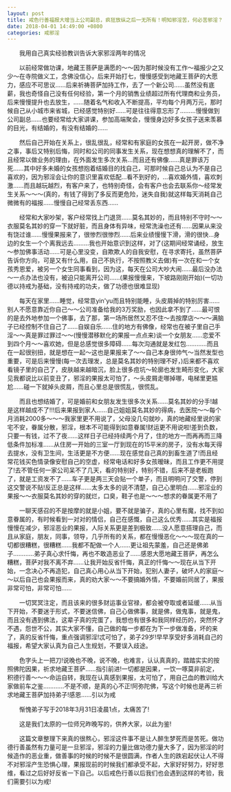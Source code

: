 ```yaml
---
layout: post
title: 戒色行善福报大增当上公司副总，疯狂放纵之后一无所有！明知邪淫苦，何必苦邪淫？
date: 2018-04-01 14:49:00 +0800
categories: 戒邪淫
---
```


　　我用自己真实经验教训告诉大家邪淫两年的情况
　　以前经常做功课，地藏王菩萨是满愿的～～因为那时候没有工作～福报少之又少～在寺院做义工，念佛没信心，后来开始打七，慢慢感受到地藏王菩萨的大愿力，感应不可思议……后来祈祷菩萨加持工作，去了一个新公司……虽然没有底薪，我也奇怪自己没有任何经验，第一个月的销售业绩超过所有代理商和业务员，后来慢慢提升也去放生，……随着名气和收入不断提高，平均每个月两万元，那时候自己从小城市来省城，已经感觉特别好……可是往往得意忘形了………慢慢做到公司副总……也要经常给大家讲课，参加高端聚会，慢慢身边好多女孩子送来羡慕的目光，有结婚的，有没有结婚的……
　　然后自己开始在关系上，很乱很乱，经常和有家庭的女孩在一起开房，做不净之事，事后又特别后悔，同时和公司的同事发生关系，现在想想真的理解不了，而且经常以做业务的理由，在外面发生多次关系…而且还有佛像……真是罪该万死……其中好多未婚的女孩想抱着结婚目的找自己，可那时候自己总认为不是自己喜欢的，因为邪淫会让你的意识里喜欢低配…看不到好的，…喜欢婚外情，喜欢刺激……而且越玩越烈，有客户来了，也特别奇怪，会有客户也会去联系你～经常发生关系～～～(真的，有钱了得到了多反而更危险，迷失自我)就这样每天消耗自己微微有的福报……慢慢自己经常丢东西……
　　经常和大家吵架，客户经常找上门退货……莫名其妙的，而且特别不守时～～衣服莫名其妙的穿一下就好脏，而且身体有异味，经常洗澡也还有……因果从来没有饶过谁……慢慢果报来了，很惨烈很惨烈……后来业绩慢慢下滑，滑的很快…身边的女生一个个离我远去………我也开始意识到这样，对了(这期间经常诵经，放生～参加佛事活动……可是心里没变，自欺欺人的自我安慰，在寻求寄托，虽然菩萨告诉你方向，可是又有什么用，自己不执行，不按照教义去做)有一次在和一个女孩秀恩爱，被另一个女生同事看到，因为这，每天在公司大吵大闹……最后没办法～一点办法也没有，被迫只能离开公司……(果报慢慢来，下坡路刚刚开始)(一切功德以持戒为基础，没有持戒的功夫，做了功德也很难显现)
　　每天在家里……睡觉，经常意yin'yu而且特别能睡，头皮屑掉的特别厉害……别人不愿意靠近你自己～～公司准备给我的3万奖励，也因此拿不到了……最可恨的是去外地参加一个佛事，去了那，第一场所居然又忍不住～去按摩店～～～满脑子已经控制不住自己了……自娱自乐……住的地方有佛像，经常也在被子里自己手淫～～真是罪过罪过～～(慢慢潜移默化的果报一点点来)谈一个女朋友……恋爱不到四个月～～喜欢她，但是总感觉很多障碍……每次沟通就是发红包…………而且在一起很别扭，就是想在一起～这也是果报来了～～自己本身很帅气～当然发型也重要，可是后来慢慢(每一次去理发，总是莫名其妙的特别理不好，)后来都不喜欢看镜子里的自己了，皮肤越来越暗沉，脸上很多痘坑～轮廓也发生畸形变化，大家见我都说比以前变丑了，邪淫的果报太可怕了，～头皮屑走哪掉哪，电梯里更尴尬……碰一下就掉头皮屑，而且心里总是很慌乱，很慌乱。
　　而且也想结婚了，可是婚前和女朋友发生很多次关系……莫名其妙的分手!越是这样越成不了!!!后来果报到家人……自己姐姐莫名其妙的得病，去医院～～每个月消耗2000多～～～我家里更不用说了，父母没几句就吵，真的地藏经里说的家宅不安，眷属分散，邪淫，根本不可能得到如意眷属!财运更不用说啦!差到负数，只要一有钱，过不了夜……这样日子已经持续两个月了，住的地方一而再再而三降低条件加标准……从住房一开始的三室一厅到现在的15平米的房子，没有水每天得去提水，没有卫生间，生活更是不方便……现在感觉自己真的到畜生道了!而且经常花钱买色情录像安慰自己的空虚，经常电话和好多女孩暧昧，而且工作更不用提了!去不管任何一家公司呆不了几天，看的特别好，特别不错，后来不是老板跑了，就是工资发不了……车子更是两三天会贴一个单子，而且明明问了交警，停到这交警说不贴!反正总是这样……太多太多的说不清楚，自己心里明白……邪淫业的果报～～衣服莫名其妙的穿的就烂，口臭，鞋子也是～～～想求的眷属更不用了
　　一聊天感召的不是按摩的就是小姐，要不就是骗子，真的心里有魔，找不到如意眷属的，有时候看到一对对的情侣，自己在感慨，自己这么优秀……其实是福报慢慢在减少，邪淫恶业的果报，人际关系更是差到极致……没人愿意搭理自己，而且从家庭，朋友，同事，领导，几乎所有的关系，都在慢慢恶化～～～现在真的一切都很糟糕，很糟糕……我都不配做一个人……更让祖先蒙羞，自己还是佛弟子…………弟子真心求忏悔，再也不敢造恶业了……感恩大愿地藏王菩萨，再怎么糟糕，菩萨对我不离不弃……让我开始反省忏悔，真正的忏悔～～现在从当下开始，一念决心不再造犯，自己真心用心从当下开始，犯别人妻子，破坏人的家庭～～以后自己也会果报而来，真的劝大家～～不要搞婚外情，不要婚前同居了，果报非常可怕，非常可怕……
　　一切冥冥注定，而且该来的很多财运事业官禄，都会被夺取或者延缓……从当下开始，不要迷于形式，不要迷信佛，自己心做佛事，就是佛，做鬼事，就是鬼，而且没有遇到佛法，这辈子真的完蛋了，我想也有很多和我同样经历的，突然怀才不遇，怨世不公，其实大家不懂，自己做的每一步都在为下一步做准备，坏的来了，真的反省忏悔，重点强调邪淫!忒可怕了，弟子29岁!早早享受好多消耗自己的福报，希望大家认真为自己人生规划，不要误入歧途。
　　色字头上一把刀!说晚也不晚，说不晚，也难言，认认真真的，踏踏实实的按照佛陀因果，祈求地藏王菩萨……指引前进!一切都是因果，一饮一啄莫非前定，积德行善～～～命运自转，我现在认真感到果报，太可怕了，用自己血的教训给大家做前车之鉴…………不是不顺，是真的心不正!阿弥陀佛，写这个时候也是再三祈求地藏王菩萨加持弟子!感恩……引以为戒
　　惭愧弟子写于2018年3月31日凌晨1点，太痛苦了!
　　这是我们太原的一位师兄昨晚写的，供养大家，以此为鉴!
　　这篇文章整理下来真的很熬心，邪淫这件事不是让人醉生梦死而是苦死。做功德行善虽然有力量可是一旦邪淫，邪淫的力量比做功德力量大多了，因为邪淫的时候造作的恶业重，做善事的时候的时候不是很圆满，作者人生的跌宕起伏让人不得不对邪淫产生恐惧心理，果报现前的时候我们都承受不起，大家好好努力，好好思维，看过之后好好反省一下自己。以后戒色行善以后我们也会遇到这样的考验，我们需要引以为戒!